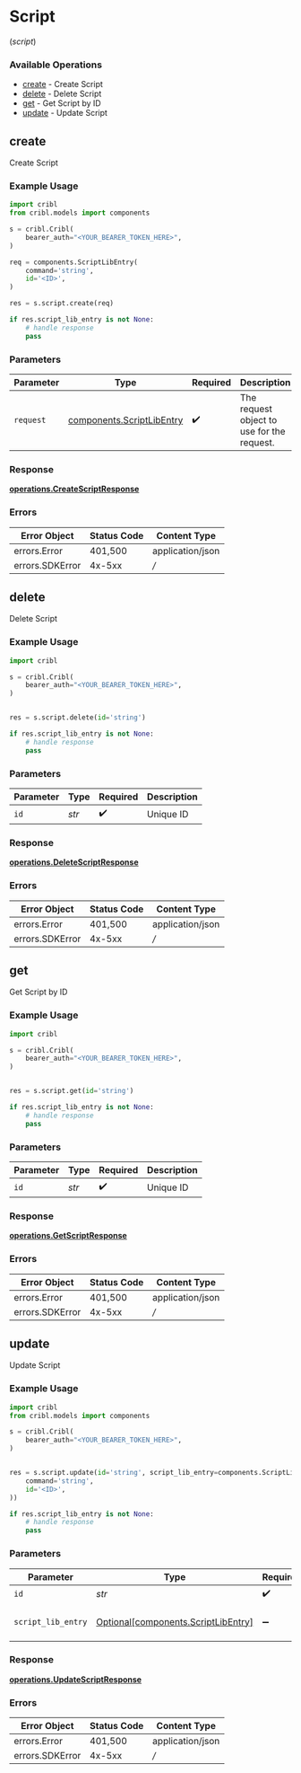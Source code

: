 # Script
(*script*)

### Available Operations

* [create](#create) - Create Script
* [delete](#delete) - Delete Script
* [get](#get) - Get Script by ID
* [update](#update) - Update Script

## create

Create Script

### Example Usage

```python
import cribl
from cribl.models import components

s = cribl.Cribl(
    bearer_auth="<YOUR_BEARER_TOKEN_HERE>",
)

req = components.ScriptLibEntry(
    command='string',
    id='<ID>',
)

res = s.script.create(req)

if res.script_lib_entry is not None:
    # handle response
    pass
```

### Parameters

| Parameter                                                              | Type                                                                   | Required                                                               | Description                                                            |
| ---------------------------------------------------------------------- | ---------------------------------------------------------------------- | ---------------------------------------------------------------------- | ---------------------------------------------------------------------- |
| `request`                                                              | [components.ScriptLibEntry](../../models/components/scriptlibentry.md) | :heavy_check_mark:                                                     | The request object to use for the request.                             |


### Response

**[operations.CreateScriptResponse](../../models/operations/createscriptresponse.md)**
### Errors

| Error Object     | Status Code      | Content Type     |
| ---------------- | ---------------- | ---------------- |
| errors.Error     | 401,500          | application/json |
| errors.SDKError  | 4x-5xx           | */*              |

## delete

Delete Script

### Example Usage

```python
import cribl

s = cribl.Cribl(
    bearer_auth="<YOUR_BEARER_TOKEN_HERE>",
)


res = s.script.delete(id='string')

if res.script_lib_entry is not None:
    # handle response
    pass
```

### Parameters

| Parameter          | Type               | Required           | Description        |
| ------------------ | ------------------ | ------------------ | ------------------ |
| `id`               | *str*              | :heavy_check_mark: | Unique ID          |


### Response

**[operations.DeleteScriptResponse](../../models/operations/deletescriptresponse.md)**
### Errors

| Error Object     | Status Code      | Content Type     |
| ---------------- | ---------------- | ---------------- |
| errors.Error     | 401,500          | application/json |
| errors.SDKError  | 4x-5xx           | */*              |

## get

Get Script by ID

### Example Usage

```python
import cribl

s = cribl.Cribl(
    bearer_auth="<YOUR_BEARER_TOKEN_HERE>",
)


res = s.script.get(id='string')

if res.script_lib_entry is not None:
    # handle response
    pass
```

### Parameters

| Parameter          | Type               | Required           | Description        |
| ------------------ | ------------------ | ------------------ | ------------------ |
| `id`               | *str*              | :heavy_check_mark: | Unique ID          |


### Response

**[operations.GetScriptResponse](../../models/operations/getscriptresponse.md)**
### Errors

| Error Object     | Status Code      | Content Type     |
| ---------------- | ---------------- | ---------------- |
| errors.Error     | 401,500          | application/json |
| errors.SDKError  | 4x-5xx           | */*              |

## update

Update Script

### Example Usage

```python
import cribl
from cribl.models import components

s = cribl.Cribl(
    bearer_auth="<YOUR_BEARER_TOKEN_HERE>",
)


res = s.script.update(id='string', script_lib_entry=components.ScriptLibEntry(
    command='string',
    id='<ID>',
))

if res.script_lib_entry is not None:
    # handle response
    pass
```

### Parameters

| Parameter                                                                        | Type                                                                             | Required                                                                         | Description                                                                      |
| -------------------------------------------------------------------------------- | -------------------------------------------------------------------------------- | -------------------------------------------------------------------------------- | -------------------------------------------------------------------------------- |
| `id`                                                                             | *str*                                                                            | :heavy_check_mark:                                                               | Unique ID                                                                        |
| `script_lib_entry`                                                               | [Optional[components.ScriptLibEntry]](../../models/components/scriptlibentry.md) | :heavy_minus_sign:                                                               | Script object to be updated                                                      |


### Response

**[operations.UpdateScriptResponse](../../models/operations/updatescriptresponse.md)**
### Errors

| Error Object     | Status Code      | Content Type     |
| ---------------- | ---------------- | ---------------- |
| errors.Error     | 401,500          | application/json |
| errors.SDKError  | 4x-5xx           | */*              |
